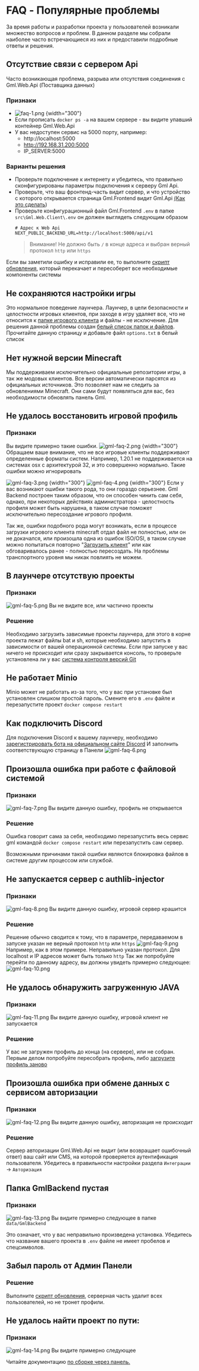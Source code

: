 # FAQ - Популярные проблемы

За время работы и разработки проекта у пользователей возникали множество вопросов и проблем.
В данном разделе мы собрали наиболее часто встречающиеся из них и предоставили подробные ответы и решения.

## Отсутствие связи с сервером Api

Часто возникающая проблема, разрыва или отсутствия соединения с Gml.Web.Api (Поставщика данных)

### Признаки

- ![faq-1.png](faq-1.png) {width="300"}
- Если прописать ```docker ps -a``` на вашем сервере - вы видите упавший контейнер Gml.Web.Api
- У вас недоступен сервис на 5000 порту, например:
    - http://localhost:5000
    - http://192.168.31.200:5000
    - IP_SERVER:5000

### Варианты решения

- Проверьте подключение к интернету и убедитесь, что правильно сконфигурированы параметры подключения к серверу Gml Api.
- Проверьте, что ваш фронтенд-часть видит сервер, и что устройство с которого открывается страница Gml.Frontend видит
  Gml.Api [(Как это сделать](faq-details.md#api-available))
- Проверьте конфигурационный файл Gml.Frontend ```.env``` в папке ```src\Gml.Web.Client\.env``` он должен выглядеть
  следующим образом
    ```
    # Адрес к Web Api
    NEXT_PUBLIC_BACKEND_URL=http://localhost:5000/api/v1
    ```
  > Внимание! Не должно быть ```/``` в конце адреса и выбран верный протокол ```http``` или ```https```

Если вы заметили ошибку и исправили ее, то
выполните [скрипт обновления](https://github.com/Gml-Launcher/Gml.Backend.Installer),
который перекачает и пересоберет все необходимые компоненты системы

## Не сохраняются настройки игры

Это нормальное поведение лаунчера. Лаунчер, в цели безопасности и целостности игровых клиентов,
при заходе в игру удаляет все, что не относится к [папке игрового клиента](Работа-с-модами.md) и файлы - не исключение.
Для решения данной проблемы создан [белый список папок и файлов](gml-white-lists.md). Прочитайте данную страницу и
добавьте
файл ```options.txt``` в белый список

## Нет нужной версии Minecraft

Мы поддерживаем исключительно официальные репозитории игры, а так же модовых клиентов. Все версии автоматически парсятся
из официальных источников. Это позволяет нам не следить за обновлениями Minecraft. Они сами будут появляться для вас,
без необходимости обновлять панель Gml.

## Не удалось восстановить игровой профиль

### Признаки

Вы видите примерно такие ошибки.
![gml-faq-2.png](gml-faq-2.png) {width="300"}
Обращаем ваше внимание, что не все игровые клиенты поддерживают определенные форматы систем.
Например, 1.20.1 не поддерживается на системах osx с архитектурой 32, и это совершенно нормально. Такие ошибки можно
игнорировать

![gml-faq-3.png](gml-faq-3.png) {width="300"}
![gml-faq-4.png](gml-faq-4.png) {width="300"}
Если у вас возникают ошибки такого рода, то они гораздо серьезнее. Gml Backend построен таким образом, что он способен
чинить
сам себя, однако, при некоторых действиях администратора - целостность профиля может быть нарушена, в таком случае
поможет
исключительно пересоздание игрового профиля.

Так же, ошибки подобного рода могут возникать, если в процессе загрузки игрового клиента minecraft отдал файл не
полностью,
или он не докачался, или произошла одна из ошибок ISO/OSI, в таком случае можно попытаться
повторно "[Загрузить клиент](profiles-download.md)"
или как обговаривалось ранее - полностью пересоздать. На проблемы транспортного уровня мы никак повлиять не можем.

## В лаунчере отсутствую проекты

### Признаки

![gml-faq-5.png](gml-faq-5.png)
Вы не видите все, или частично проекты

### Решение

Необходимо загрузить зависимые проекты лаунчера, для этого в корне проекта лежат файлы bat и sh, которые необходимо
запустить в зависимости от вашей операционной системы. Если при запуске у вас ничего не происходит или сразу закрывается
консоль, то проверьте установлена ли у вас [система контроля версий Git ](https://git-scm.com)

## Не работает Minio

Minio может не работать из-за того, что у вас при установке был установлен слишком простой пароль.
Смените его в ```.env``` файле и перезапустите проект ```docker compose restart```

## Как подключить Discord

Для подключения Discord к вашему лаунчеру,
необходимо [зарегистрировать бота на официальном сайте Discord](https://discord.com/developers/applications/)
И заполнить соответствующую страницу в Панели
![gml-faq-6.png](gml-faq-6.png)

## Произошла ошибка при работе с файловой системой

### Признаки

![gml-faq-7.png](gml-faq-7.png)
Вы видите данную ошибку, профиль не открывается

### Решение

Ошибка говорит сама за себя, необходимо перезапустить весь сервис gml командой ```docker compose restart```
или перезапустить сам сервер.

Возможными причинами такой ошибки являются блокировка файлов в системе другим процессом или службой.

## Не запускается сервер с authlib-injector

### Признаки

![gml-faq-8.png](gml-faq-8.png)
Вы видите данную ошибку, игровой сервер крашится

### Решение

Решение обычно сводится к тому, что в параметре, передаваемом в запуске указан не верный протокол ```http``` или
```https```
![gml-faq-9.png](gml-faq-9.png)
Например, как в этом примере. Неправильно указан протокол. Для localhost и IP адресов может быть только ```http```
Так же попробуйте перейти по данному адресу, вы должны увидеть примерно следующее:
![gml-faq-10.png](gml-faq-10.png)

## Не удалось обнаружить загруженную JAVA

### Признаки

![gml-faq-11.png](gml-faq-11.png)
Вы видите данную ошибку, игровой клиент не запускается

### Решение

У вас не загружен профиль до конца (на сервере), или не собран. Первым делом попробуйте пересобрать профиль, либо
[загрузите профиль заново](profiles-download.md)

## Произошла ошибка при обмене данных с сервисом авторизации

### Признаки

![gml-faq-12.png](gml-faq-12.png)
Вы видите данную ошибку, авторизация не происходит

### Решение

Сервер авторизации Gml.Web.Api не видит (или возвращает ошибочный ответ) ваш сайт или CMS, на которой проверяется
аутентификация пользователя.
Убедитесь в правильности настройки раздела ```Интеграции``` -> ```Авторизация```

## Папка GmlBackend пустая

### Признаки

![gml-faq-13.png](gml-faq-13.png)
Вы видите примерно следующее в папке ```data/GmlBackend```

Это означает, что у вас неправильно произведена установка.
Убедитесь что название вашего проекта в ```.env``` файле не имеет пробелов и спецсимволов.

## Забыл пароль от Админ Панели

### Решение

Выполните [скрипт обновления](https://github.com/Gml-Launcher/Gml.Backend.Installer),
серверная часть удалит всех пользователей, но не тронет профили.

## Не удалось найти проект по пути:

### Признаки

![gml-faq-14.png](gml-faq-14.png)
Вы видите примерно следующее

Читайте документацию [по сборке через панель. ](launcher-panel-build-download.md#download)
